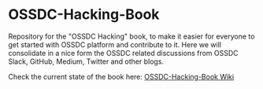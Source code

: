 # OSSDC-Hacking-Book
Repository for the "OSSDC Hacking" book, to make it easier for everyone to get started with OSSDC platform and contribute to it. Here we will consolidate in a nice form the OSSDC related discussions from OSSDC Slack, GitHub, Medium, Twitter and other blogs.

Check the current state of the book here: [OSSDC-Hacking-Book Wiki](../../wiki)
